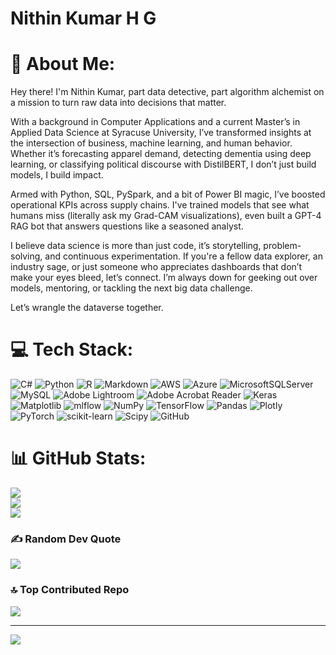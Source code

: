 # Nithin Kumar H G
# 💫 About Me:
Hey there! I'm Nithin Kumar, part data detective, part algorithm alchemist on a mission to turn raw data into decisions that matter.

With a background in Computer Applications and a current Master’s in Applied Data Science at Syracuse University, I’ve transformed insights at the intersection of business, machine learning, and human behavior. Whether it’s forecasting apparel demand, detecting dementia using deep learning, or classifying political discourse with DistilBERT, I don’t just build models, I build impact.

Armed with Python, SQL, PySpark, and a bit of Power BI magic, I’ve boosted operational KPIs across supply chains. I've trained models that see what humans miss (literally ask my Grad-CAM visualizations), even built a GPT-4 RAG bot that answers questions like a seasoned analyst.

I believe data science is more than just code, it’s storytelling, problem-solving, and continuous experimentation.
If you're a fellow data explorer, an industry sage, or just someone who appreciates dashboards that don’t make your eyes bleed, let’s connect. I’m always down for geeking out over models, mentoring, or tackling the next big data challenge.

Let’s wrangle the dataverse together.

# 💻 Tech Stack:
![C#](https://img.shields.io/badge/c%23-%23239120.svg?style=for-the-badge&logo=csharp&logoColor=white) ![Python](https://img.shields.io/badge/python-3670A0?style=for-the-badge&logo=python&logoColor=ffdd54) ![R](https://img.shields.io/badge/r-%23276DC3.svg?style=for-the-badge&logo=r&logoColor=white) ![Markdown](https://img.shields.io/badge/markdown-%23000000.svg?style=for-the-badge&logo=markdown&logoColor=white) ![AWS](https://img.shields.io/badge/AWS-%23FF9900.svg?style=for-the-badge&logo=amazon-aws&logoColor=white) ![Azure](https://img.shields.io/badge/azure-%230072C6.svg?style=for-the-badge&logo=microsoftazure&logoColor=white) ![MicrosoftSQLServer](https://img.shields.io/badge/Microsoft%20SQL%20Server-CC2927?style=for-the-badge&logo=microsoft%20sql%20server&logoColor=white) ![MySQL](https://img.shields.io/badge/mysql-4479A1.svg?style=for-the-badge&logo=mysql&logoColor=white) ![Adobe Lightroom](https://img.shields.io/badge/Adobe%20Lightroom-31A8FF.svg?style=for-the-badge&logo=Adobe%20Lightroom&logoColor=white) ![Adobe Acrobat Reader](https://img.shields.io/badge/Adobe%20Acrobat%20Reader-EC1C24.svg?style=for-the-badge&logo=Adobe%20Acrobat%20Reader&logoColor=white) ![Keras](https://img.shields.io/badge/Keras-%23D00000.svg?style=for-the-badge&logo=Keras&logoColor=white) ![Matplotlib](https://img.shields.io/badge/Matplotlib-%23ffffff.svg?style=for-the-badge&logo=Matplotlib&logoColor=black) ![mlflow](https://img.shields.io/badge/mlflow-%23d9ead3.svg?style=for-the-badge&logo=numpy&logoColor=blue) ![NumPy](https://img.shields.io/badge/numpy-%23013243.svg?style=for-the-badge&logo=numpy&logoColor=white) ![TensorFlow](https://img.shields.io/badge/TensorFlow-%23FF6F00.svg?style=for-the-badge&logo=TensorFlow&logoColor=white) ![Pandas](https://img.shields.io/badge/pandas-%23150458.svg?style=for-the-badge&logo=pandas&logoColor=white) ![Plotly](https://img.shields.io/badge/Plotly-%233F4F75.svg?style=for-the-badge&logo=plotly&logoColor=white) ![PyTorch](https://img.shields.io/badge/PyTorch-%23EE4C2C.svg?style=for-the-badge&logo=PyTorch&logoColor=white) ![scikit-learn](https://img.shields.io/badge/scikit--learn-%23F7931E.svg?style=for-the-badge&logo=scikit-learn&logoColor=white) ![Scipy](https://img.shields.io/badge/SciPy-%230C55A5.svg?style=for-the-badge&logo=scipy&logoColor=%white) ![GitHub](https://img.shields.io/badge/github-%23121011.svg?style=for-the-badge&logo=github&logoColor=white)
# 📊 GitHub Stats:
![](https://github-readme-stats.vercel.app/api?username=NK12131&theme=dark&hide_border=false&include_all_commits=false&count_private=false)<br/>
![](https://github-readme-streak-stats.herokuapp.com/?user=NK12131&theme=dark&hide_border=false)<br/>
![](https://github-readme-stats.vercel.app/api/top-langs/?username=NK12131&theme=dark&hide_border=false&include_all_commits=false&count_private=false&layout=compact)

### ✍️ Random Dev Quote
![](https://quotes-github-readme.vercel.app/api?type=horizontal&theme=radical)

### 🔝 Top Contributed Repo
![](https://github-contributor-stats.vercel.app/api?username=NK12131&limit=5&theme=dark&combine_all_yearly_contributions=true)

---
[![](https://visitcount.itsvg.in/api?id=NK12131&icon=0&color=0)](https://visitcount.itsvg.in)

<!-- Proudly created with GPRM ( https://gprm.itsvg.in ) -->
